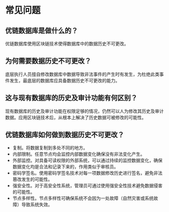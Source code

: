 # 常见问题

## 优链数据库是做什么的？

优链数据库使用区块链技术使得数据库中的数据历史不可更改。

## 为何需要数据历史不可更改？

底层执行人员擅自修改数据库中数据导致非法事件的产生时有发生，为杜绝此类事件发生，最底层的数据库应具备数据历史不可更改的能力。

## 这与现有数据库的历史及审计功能有何区别？

现有数据库的历史及审计功能在权限足够的情况，仍然可以人为修改其历史及审计数据。应用区块链技术后，从根本上解决了历史数据可被修改的可能性。

## 优链数据库如何做到数据历史不可更改？

* 复制。将数据复制到多处不同的地方。
* 内部限制。任意节点均会监控内部数据变化确保没有非法变化产生。
* 外部监控。对具备可读权限的外部系统，可以通过持续的监控数据变化，确保数据变化均是合法和记录下来的，作用类似于审核员。
* 密码学签名。使用密码学签名技术对每一项数据修改历史进行签名，避免非法篡改发生的可能性。
* 强安全性。对于高安全性系统，管理员可通过使用强安全性技术避免数据侵害的可能性。
* 节点多样性。节点多样性可确保系统不会因为一处故障（自然灾害或系统故障）导致系统失效。
